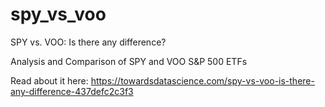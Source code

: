 # spy_vs_voo
SPY vs. VOO: Is there any difference?

Analysis and Comparison of SPY and VOO S&P 500 ETFs

Read about it here: https://towardsdatascience.com/spy-vs-voo-is-there-any-difference-437defc2c3f3

